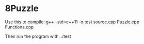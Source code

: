 # 8Puzzle
Use this to compile: g++ -std=c++11 -o test source.cpp Puzzle.cpp Functions.cpp

Then run the program with: ./test
